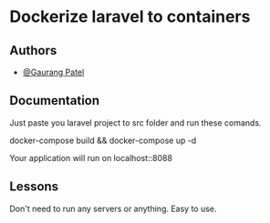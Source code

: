 # Dockerize laravel to containers


## Authors

- [@Gaurang Patel](https://github.com/GPATEL419)


## Documentation

Just paste you laravel project to src folder and run these comands.

docker-compose build &&
docker-compose up -d 

Your application will run on localhost::8088


## Lessons

Don't need to run any servers or anything. Easy to use.
